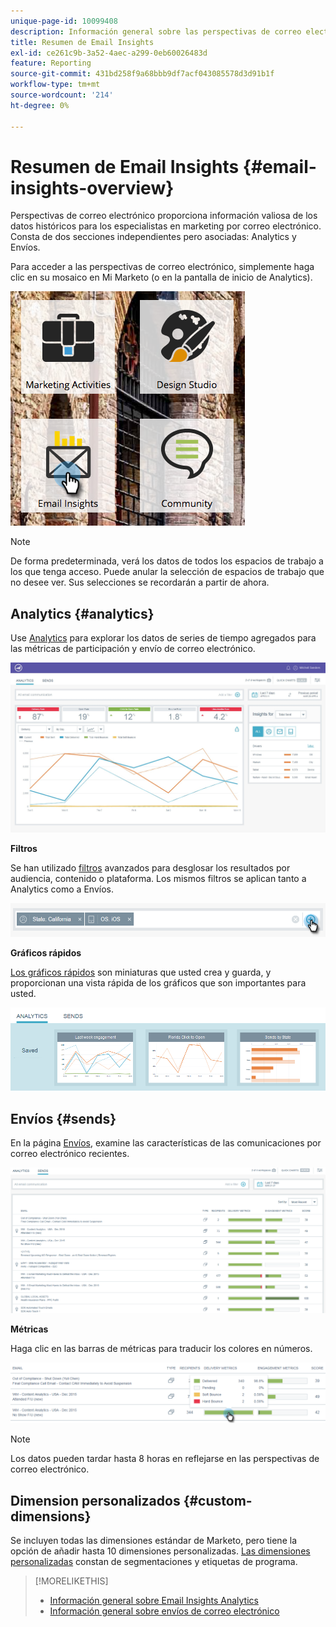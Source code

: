 ```yaml
---
unique-page-id: 10099408
description: Información general sobre las perspectivas de correo electrónico - Documentos de Marketo - Documentación del producto
title: Resumen de Email Insights
exl-id: ce261c9b-3a52-4aec-a299-0eb60026483d
feature: Reporting
source-git-commit: 431bd258f9a68bbb9df7acf043085578d3d91b1f
workflow-type: tm+mt
source-wordcount: '214'
ht-degree: 0%

---
```


# Resumen de Email Insights {#email-insights-overview}

Perspectivas de correo electrónico proporciona información valiosa de los datos históricos para los especialistas en marketing por correo electrónico. Consta de dos secciones independientes pero asociadas: Analytics y Envíos.

Para acceder a las perspectivas de correo electrónico, simplemente haga clic en su mosaico en Mi Marketo (o en la pantalla de inicio de Analytics).

![](assets/icon.png)

>[!NOTE]
>
>De forma predeterminada, verá los datos de todos los espacios de trabajo a los que tenga acceso. Puede anular la selección de espacios de trabajo que no desee ver. Sus selecciones se recordarán a partir de ahora.

## Analytics {#analytics}

Use [Analytics](/help/marketo/product-docs/reporting/email-insights/email-insights-analytics-overview.md) para explorar los datos de series de tiempo agregados para las métricas de participación y envío de correo electrónico.

![](assets/emailanalytics.jpg)

**Filtros**

Se han utilizado [filtros](/help/marketo/product-docs/reporting/email-insights/filtering-in-email-insights.md) avanzados para desglosar los resultados por audiencia, contenido o plataforma. Los mismos filtros se aplican tanto a Analytics como a Envíos.

![](assets/filter.png)

**Gráficos rápidos**

[Los gráficos rápidos](/help/marketo/product-docs/reporting/email-insights/email-insights-quick-charts.md) son miniaturas que usted crea y guarda, y proporcionan una vista rápida de los gráficos que son importantes para usted.

![](assets/three.png)

## Envíos {#sends}

En la página [Envíos](/help/marketo/product-docs/reporting/email-insights/email-insights-sends-overview.md), examine las características de las comunicaciones por correo electrónico recientes.

![](assets/two.png)

**Métricas**

Haga clic en las barras de métricas para traducir los colores en números.

![](assets/delivery-metrics.png)

>[!NOTE]
>
>Los datos pueden tardar hasta 8 horas en reflejarse en las perspectivas de correo electrónico.

## Dimension personalizados {#custom-dimensions}

Se incluyen todas las dimensiones estándar de Marketo, pero tiene la opción de añadir hasta 10 dimensiones personalizadas. [Las dimensiones personalizadas](/help/marketo/product-docs/reporting/email-insights/custom-dimensions-for-email-insights.md) constan de segmentaciones y etiquetas de programa.

>[!MORELIKETHIS]
>
>* [Información general sobre Email Insights Analytics](/help/marketo/product-docs/reporting/email-insights/email-insights-analytics-overview.md)
>* [Información general sobre envíos de correo electrónico](/help/marketo/product-docs/reporting/email-insights/email-insights-sends-overview.md)
